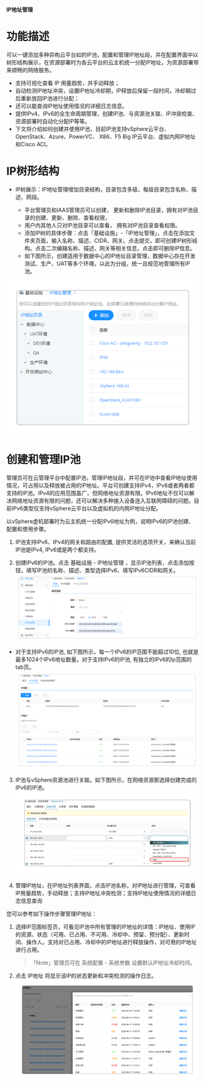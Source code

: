 
**IP地址管理**

# 功能描述

可以一键添加多种异构云平台如的IP池，配置和管理IP地址段，并在配置界面中以树形结构展示，在资源部署时为各云平台的云主机统一分配IP地址，为资源部署带来顺畅的网络服务。

+ 支持可视化查看 IP 用量趋势，并手动释放；
+ 自动检测IP地址冲突，设置IP地址冷却期，IP释放后保留一段时间，冷却期过后重新放回IP池进行分配；
+ 还可以能查询IP地址使用情况的详细日志信息。
+ 提供IPv4、IPv6的全生命周期管理，创建IP池、与资源池关联、IP冲突检查、资源部署时自动化分配IP等等。
+ 下文将介绍如何创建并使用IP池，目前IP池支持vSphere云平台、OpenStack、Azure、PowerVC、 X86、F5 Big IP云平台、虚拟内网IP地址和Cisco ACI。

# IP树形结构

+ IP树展示：IP地址管理增加目录结构，目录包含多级，每级目录包含名称、描述、网段。

    + 平台管理员和IAAS管理员可以创建， 更新和删除IP池目录，拥有对IP池目录的创建、更新、删除、查看权限，
    + 用户内其他人只对IP池目录可以查看， 拥有对IP池目录查看权限。
    + 添加IP树的具体步骤：点击「基础设施」-「IP地址管理」，点击在添加文件夹页面，输入名称、描述、CIDR、网关。点击提交，即可创建IP树形结构。点击二次编辑名称、描述、网关等相关信息，点击即可删除IP信息。
    + 如下图所示，创建适用于数据中心的IP地址目录管理，数据中心存在开发测试、生产、UAT等多个环境，以此为分组，统一且规范地管理所有IP池。

![IP目录结构](../../picture/Admin/IP目录结构.png)

# 创建和管理IP池

管理员可在云管理平台中配置IP池，管理IP地址段，并可在IP池中查看IP地址使用情况，可占用以及释放被占用的IP地址。平台可创建支持IPv4，IPv6或者两者都支持的IP池。IPv4的应用范围虽广，但网络地址资源有限。IPv6地址不仅可以解决网络地址资源有限的问题，还可以解决多种接入设备连入互联网障碍的问题。目前IPv6类型仅支持vSphere云平台以及虚拟机的内网IP地址分配。

以vSphere虚机部署时为云主机统一分配IPv6地址为例，说明IPv6的IP池创建、配置和使用步骤。

1. IP池支持IPv6、IPv4的网关和路由的配置, 提供灵活的选项开关，来确认当前IP池是IPv4, IPv6或是两个都支持。

2. 创建IPv6的IP池。点击 基础设施 - IP地址管理 ，显示IP池列表，点击添加按钮，填写IP池的名称、描述、类型选择IPv6、填写IPv6CIDR和网关。 
    ![IP池](../../picture/Admin/3.添加IP池-4.png)   

  + 对于支持IPv6的IP池, 如下图所示，每一个IPv6的IP范围不能超过10位, 也就是最多1024个IPv6地址数量。对于支持IPv6的IP池, 有独立的IPv6的Ip范围的tab页。
    ![IP地址范围](../../picture/Admin/IP地址范围.png)
  
3. IP池与vSphere资源池进行关联。如下图所示，在网络资源那选择创建完成的IPv6的IP池。
    ![IP池与vSphere资源池进行关联](../../picture/Admin/IP池与vSphere资源池进行关联.png)

4. 管理IP地址，在IP地址列表界面，点击IP池名称，对IP地址进行管理，可查看IP用量趋势，手动释放；支持IP地址冲突检测；支持IP地址使用情况的详细日志信息查询

您可以参考如下操作步骤管理IP地址：

1. 选择IP范围标签页，可看见IP池中所有管理的IP地址的详情：IP地址、使用IP的资源、状态（可用、已占用、不可用、冷却中、预留、预分配）、更新时间、操作人。支持对已占用、冷却中的IP地址进行释放操作，对可用的IP地址进行占用。
    >「Note」管理员可在 系统配置 - 系统参数 设置默认IP地址冷却时间。
2. 点击 IP地址 将显示该IP的状态更新和冲突检测的操作日志。
    ![IP日志详情](../../picture/Admin/IP日志详情.png)
    


